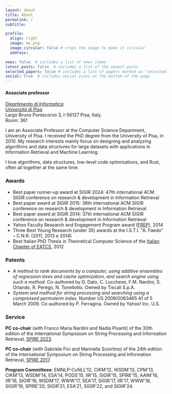 ```yaml
---
layout: about
title: About
permalink: /
subtitle:

profile:
  align: right
  image: me.png
  image_circular: false # crops the image to make it circular
  address:

news: false  # includes a list of news items
latest_posts: false  # includes a list of the newest posts
selected_papers: false # includes a list of papers marked as "selected={true}"
social: true  # includes social icons at the bottom of the page
---
```


#### Associate professor
*<a href='https://di.unipi.it/en'>Dipartimento di Informatica</a>*<br>
*<a href='https://unipi.it/en'>Università di Pisa</a>*<br>
Largo Bruno Pontecorvo 3, I-56127 Pisa, Italy.<br>
Room: 361

I am an Associate Professor at the Computer Science Department, University of Pisa. I received the PhD degree from the University of Pisa, in 2010. My research interests mainly focus on designing and analyzing algorithms and data structures for large datasets with applications in Information Retrieval and Machine Learning.

I love algorithms, data structures, low-level code optimizations, and Rust, often all together at the same time.

### Awards
- Best paper runner-up award at SIGIR 2024: 47th international ACM SIGIR conference on research & development in Information Retrieval
- Best paper award at SIGIR 2015: 38th international ACM SIGIR conference on research & development in Information Retrieval
- Best paper award at SIGIR 2014: 37th international ACM SIGIR conference on research & development in Information Retrieval
- Yahoo Faculty Research and Engagement Program award ([FREP](https://research.yahoo.com/news/faculty-research-and-engagement-program-2014-recipients-selected/)), 2014
- Three Best Young Research (under 35) awards at the I.S.T.I. "A. Faedo" – C.N.R. (2011, 2013 e 2014)
- Best Italian PhD Thesis in Theoretical Computer Science of the [Italian Chapter of EATCS](http://www.eatcs.org/index.php/italian-chapter), 2012

### Patents
- *A method to rank documents by a computer, using additive ensembles of regression trees and cache optimization, and search engine using such a method.*  Co-authored by D. Dato, C. Lucchese, F.M. Nardini, S. Orlando, R. Perego, N. Tonellotto. Owned by Tiscali S.p.A.
- *System and method for string processing and searching using a compressed permuterm index.* Number US 2009/0063465 A1 of 5 March 2009. Co-authored by P. Ferragina. Owned by Yahoo! Inc. U.S. 

### Service
**PC co-chair** (with Franco Maria Nardini and Nadia Pisanti) of the 30th edition of the International Symposium on String Processing and Information Retrieval, [SPIRE 2023](http://spire2023.isti.cnr.it).

**PC co-chair** (with Gabriele Fici and Marinella Sciortino) of the 24th edition of the International Symposium on String Processing and Information Retrieval, [SPIRE 2017](http://pages.di.unipi.it/spire2017).

**Program Committees**: EMNLP-CoNLL'12, CIKM'12,  WSDM'13, CPM'13, CIKM'13, WSDM'14, ESA'14, PODS'15, IIR'15, SIGIR'15, SPIRE'15, AAIM'16, IIR'16, SIGIR'16, WSDM'17, WWW'17,  SEA'17, SIGIR'17, IIR'17, WWW'18, SIGIR'19, SPIRE'20, SIGIR'21, ESA'21, SIGIR'22, and SIGIR'24.